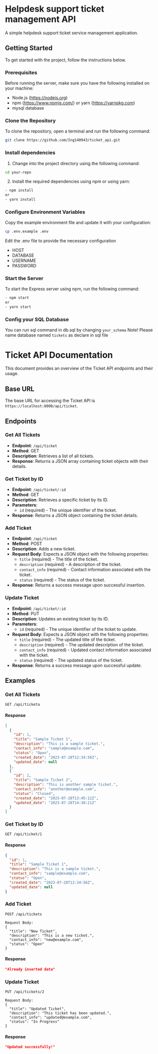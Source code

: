 # Helpdesk support ticket management API

A simple helpdesk support ticket service management application.

## Getting Started

To get started with the project, follow the instructions below.

### Prerequisites

Before running the server, make sure you have the following installed on your machine:

- Node.js (https://nodejs.org)
- npm (https://www.npmjs.com/) or yarn (https://yarnpkg.com)
- mysql database

### Clone the Repository

To clone the repository, open a terminal and run the following command:

```bash
git clone https://github.com/Ing140943/ticket_api.git
```

### Install dependencies

1. Change into the project directory using the following command:

```bash
cd your-repo
```

2. Install the required dependencies using npm or using yarn:

```bash
- npm install
or
- yarn install
```

### Configure Environment Variables

Copy the example environment file and update it with your configuration:

```bash
cp .env.example .env
```
Edit the .env file to provide the necessary configuration
- HOST
- DATABASE
- USERNAME
- PASSWORD

### Start the Server

To start the Express server using npm, run the following command:

```bash
- npm start
or
- yarn start
```

### Config your SQL Database
You can run sql command in db.sql by changing `your_schema`
Note! Please name database named `tickets` as declare in sql file


# Ticket API Documentation

This document provides an overview of the Ticket API endpoints and their usage.

## Base URL

The base URL for accessing the Ticket API is `https://localhost:8000/api/ticket`.

## Endpoints

### Get All Tickets

- **Endpoint**: `/api/ticket`
- **Method**: GET
- **Description**: Retrieves a list of all tickets.
- **Response**: Returns a JSON array containing ticket objects with their details.

### Get Ticket by ID

- **Endpoint**: `/api/ticket/:id`
- **Method**: GET
- **Description**: Retrieves a specific ticket by its ID.
- **Parameters**:
  - `id` (required) - The unique identifier of the ticket.
- **Response**: Returns a JSON object containing the ticket details.

### Add Ticket

- **Endpoint**: `/api/ticket`
- **Method**: POST
- **Description**: Adds a new ticket.
- **Request Body**: Expects a JSON object with the following properties:
  - `title` (required) - The title of the ticket.
  - `description` (required) - A description of the ticket.
  - `contact_info` (required) - Contact information associated with the ticket.
  - `status` (required) - The status of the ticket.
- **Response**: Returns a success message upon successful insertion.

### Update Ticket

- **Endpoint**: `/api/ticket/:id`
- **Method**: PUT
- **Description**: Updates an existing ticket by its ID.
- **Parameters**:
  - `id` (required) - The unique identifier of the ticket to update.
- **Request Body**: Expects a JSON object with the following properties:
  - `title` (required) - The updated title of the ticket.
  - `description` (required) - The updated description of the ticket.
  - `contact_info` (required) - Updated contact information associated with the ticket.
  - `status` (required) - The updated status of the ticket.
- **Response**: Returns a success message upon successful update.

## Examples

### Get All Tickets

```http
GET /api/ticketa
```
#### Response
```json
[
  {
    "id": 1,
    "title": "Sample Ticket 1",
    "description": "This is a sample ticket.",
    "contact_info": "sample@example.com",
    "status": "Open",
    "created_date": "2023-07-28T12:34:56Z",
    "updated_date": null
  },
  {
    "id": 2,
    "title": "Sample Ticket 2",
    "description": "This is another sample ticket.",
    "contact_info": "another@example.com",
    "status": "Closed",
    "created_date": "2023-07-28T13:45:12Z",
    "updated_date": "2023-07-28T14:30:21Z"
  }
]
```

### Get Ticket by ID

```http
GET /api/ticket/1
```
#### Response
```json
{
  "id": 1,
  "title": "Sample Ticket 1",
  "description": "This is a sample ticket.",
  "contact_info": "sample@example.com",
  "status": "Open",
  "created_date": "2023-07-28T12:34:56Z",
  "updated_date": null
}
```

### Add Ticket

```http
POST /api/tickets

Request Body:
{
  "title": "New Ticket",
  "description": "This is a new ticket.",
  "contact_info": "new@example.com",
  "status": "Open"
}
```
#### Response
```json
"Already inserted data"
```

### Update Ticket

```http
PUT /api/tickets/2

Request Body:
{
  "title": "Updated Ticket",
  "description": "This ticket has been updated.",
  "contact_info": "updated@example.com",
  "status": "In Progress"
}
```
#### Response
```json
"Updated successfully!"
```